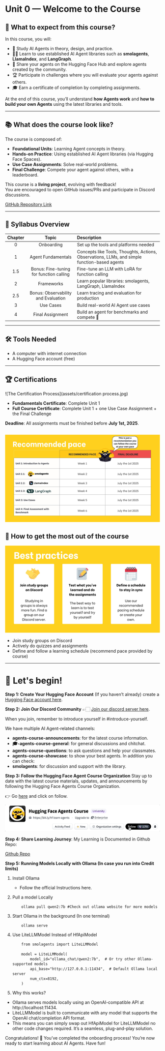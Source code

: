 # Unit 0 — Welcome to the Course


## 🎯 What to expect from this course?

In this course, you will:

- 📖 Study AI Agents in theory, design, and practice.
- 🧑‍💻 Learn to use established AI Agent libraries such as **smolagents**, **LlamaIndex**, and **LangGraph**.
- 💾 Share your agents on the Hugging Face Hub and explore agents created by the community.
- 🏆 Participate in challenges where you will evaluate your agents against others.
- 🎓 Earn a certificate of completion by completing assignments.

At the end of this course, you’ll understand **how Agents work** and **how to build your own Agents** using the latest libraries and tools.

---

## 📚 What does the course look like?

The course is composed of:

- **Foundational Units**: Learning Agent concepts in theory.
- **Hands-on Practice**: Using established AI Agent libraries (via Hugging Face Spaces).
- **Use Case Assignments**: Solve real-world problems.
- **Final Challenge**: Compete your agent against others, with a leaderboard.

This course is a **living project**, evolving with feedback!  
You are encouraged to open GitHub issues/PRs and participate in Discord discussions.

[GitHub Repository Link](https://github.com/huggingface/agents-course)

---

## 📖 Syllabus Overview

| Chapter | Topic | Description |
|:-------:|:-----:|:----------- |
| 0 | Onboarding | Set up the tools and platforms needed |
| 1 | Agent Fundamentals | Concepts like Tools, Thoughts, Actions, Observations, LLMs, and simple function-based agents |
| 1.5 | Bonus: Fine-tuning for function calling | Fine-tune an LLM with LoRA for function calling |
| 2 | Frameworks | Learn popular libraries: smolagents, LangGraph, LlamaIndex |
| 2.5 | Bonus: Observability and Evaluation | Learn tracing and evaluation for production |
| 3 | Use Cases | Build real-world AI Agent use cases |
| 4 | Final Assignment | Build an agent for benchmarks and compete 🚀 |

---

## 🛠 Tools Needed

- A computer with internet connection
- A Hugging Face account (free)

---

## 🏆 Certifications

![The Certification Process](assets/certification process.jpg)

- **Fundamentals Certificate**: Complete Unit 1
- **Full Course Certificate**: Complete Unit 1 + one Use Case Assignment + the Final Challenge

**Deadline**: All assignments must be finished before **July 1st, 2025**.

![Recommended Pace](./assets/recommended-pace.jpg)
---

## 📅 How to get the most out of the course

![Best Practices](./assets/best-practise.jpg)

- Join study groups on Discord
- Actively do quizzes and assignments
- Define and follow a learning schedule (recommend pace provided by course)

---

# 🚀 Let's begin!

**Step 1: Create Your Hugging Face Account**
(If you haven’t already) create a [Hugging Face account here](https://huggingface.co/join).

**Step 2: Join Our Discord Community**
👉🏻 [Join our discord server here](https://discord.gg/UrrTSsSyjb).

When you join, remember to introduce yourself in #introduce-yourself.

We have multiple AI Agent-related channels:

- **agents-course-announcements**: for the latest course information.
- **🎓-agents-course-general**: for general discussions and chitchat.
- **agents-course-questions**: to ask questions and help your classmates.
- **agents-course-showcase**: to show your best agents.
In addition you can check:
- **smolagents**: for discussion and support with the library.

**Step 3: Follow the Hugging Face Agent Course Organization**
Stay up to date with the latest course materials, updates, and announcements by following the Hugging Face Agents Course Organization.

👉 Go [here](https://huggingface.co/agents-course) and click on follow.

![Hugging Face Agent Course](./assets/hf_course_follow.gif)

**Step 4: Share Learning Journey**:
My Learning is Documented in Github Repo:

[Github Repo](https://github.com/Kishan-Patel-dev/AI-Agent)

**Step 5: Running Models Locally with Ollama (In case you run into Credit limits)**

1. Install Ollama
    - Follow the official Instructions here.

2. Pull a model Locally
    ```
        ollama pull qwen2:7b #Check out ollama website for more models
    ```
3. Start Ollama in the background (In one terminal)
    ```
        ollama serve
    ```
4. Use LiteLLMModel Instead of HfApiModel
    ```
        from smolagents import LiteLLMModel

        model = LiteLLMModel(
            model_id="ollama_chat/qwen2:7b",  # Or try other Ollama-supported models
            api_base="http://127.0.0.1:11434",  # Default Ollama local server
            num_ctx=8192,
        )
    ```
5. Why this works?

- Ollama serves models locally using an OpenAI-compatible API at http://localhost:11434.
- LiteLLMModel is built to communicate with any model that supports the OpenAI chat/completion API format.
- This means you can simply swap out HfApiModel for LiteLLMModel no other code changes required. It’s a seamless, plug-and-play solution.

Congratulations! 🎉 You’ve completed the onboarding process! You’re now ready to start learning about AI Agents. Have fun!